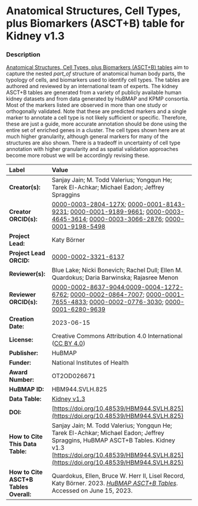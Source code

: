 # Anatomical Structures, Cell Types, plus Biomarkers (ASCT+B) table for Kidney v1.3

### Description
[Anatomical Structures, Cell Types, plus Biomarkers (ASCT+B) tables](https://humanatlas.io/asctb-tables) aim to capture the nested *part_of* structure of anatomical human body parts, the typology of cells, and biomarkers used to identify cell types. The tables are authored and reviewed by an international team of experts. The kidney ASCT+B tables are generated from a variety of publicly available human kidney datasets and from data generated by HuBMAP and KPMP consortia.  Most of the markers listed are observed in more than one study or orthogonally validated.  Note that these are predicted markers and a single marker to annotate a cell type is not likely sufficient or specific. Therefore, these are just a guide, more accurate annotation should be done using the entire set of enriched genes in a cluster.  The cell types shown here are at much higher granularity, although general markers for many of the structures are also shown.  There is a tradeoff in uncertainty of cell type annotation with higher granularity and as spatial validation approaches become more robust we will be accordingly revising these.


| Label | Value |
| :------------- |:-------------|
| **Creator(s):** | Sanjay Jain; M. Todd Valerius; Yongqun He; Tarek El-Achkar; Michael Eadon; Jeffrey Spraggins |
| **Creator ORCID(s):** | [0000-0003-2804-127X](https://orcid.org/0000-0003-2804-127X); [0000-0001-8143-9231](https://orcid.org/0000-0001-8143-9231); [0000-0001-9189-9661](https://orcid.org/0000-0001-9189-9661); [0000-0003-4645-3614](https://orcid.org/0000-0003-4645-3614); [0000-0003-3066-2876](https://orcid.org/0000-0003-3066-2876); [0000-0001-9198-5498](https://orcid.org/0000-0001-9198-5498) |
| **Project Lead:** | Katy B&ouml;rner |
| **Project Lead ORCID:** | [0000-0002-3321-6137](https://orcid.org/0000-0002-3321-6137) |
| **Reviewer(s):** | Blue Lake; Nicki Bonevich; Rachel Dull; Ellen M. Quardokus; Daria Barwinska; Rajasree Menon
| **Reviewer ORCID(s):** |[0000-0002-8637-9044](https://orcid.org/0000-0002-8637-9044);[0009-0004-1272-6762](https://orcid.org/0009-0004-1272-6762); [0000-0002-0864-7007](https://orcid.org/0000-0002-0864-7007); [0000-0001-7655-4833](https://orcid.org/0000-0001-7655-4833); [0000-0002-0776-3030](https://orcid.org/0000-0002-0776-3030); [0000-0001-6280-9639](https://orcid.org/0000-0001-6280-9639) |
| **Creation Date:** | 2023-06-15|
| **License:** | Creative Commons Attribution 4.0 International ([CC BY 4.0](https://creativecommons.org/licenses/by/4.0/)) |
| **Publisher:** | HuBMAP |
| **Funder:** | National Institutes of Health |
| **Award Number:** | OT2OD026671 |
| **HuBMAP ID:** | HBM944.SVLH.825 |
| **Data Table:** | [Kidney v1.3](https://cdn.humanatlas.io/hra-releases/v1.4/asct-b/asct-b-vh-kidney.csv) |
| **DOI:** | [https://doi.org/10.48539/HBM944.SVLH.825](https://doi.org/10.48539/HBM944.SVLH.825) |
| **How to Cite This Data Table:** | Sanjay Jain; M. Todd Valerius; Yongqun He; Tarek El-Achkar; Michael Eadon; Jeffrey Spraggins, HuBMAP ASCT+B Tables. Kidney v1.3 [https://doi.org/10.48539/HBM944.SVLH.825](https://doi.org/10.48539/HBM944.SVLH.825) |
| **How to Cite ASCT+B Tables Overall:** | Quardokus, Ellen, Bruce W. Herr II, Lisel Record, Katy B&ouml;rner. 2023. [*HuBMAP ASCT+B Tables*](https://humanatlas.io/asctb-tables). Accessed on June 15, 2023. |
